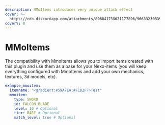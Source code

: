 ```yaml
---
description: MMoItems introduces very unique attack effect
cover: >-
  https://cdn.discordapp.com/attachments/896841738621177896/966832308395049000/unknown.png
coverY: 0
---
```


# MMoItems

The compatibility with MmoItems allows you to import items created with this plugin and use them as a base for your Nexo-items (you will keep everything configured with MmoItems and add your own mechanics, textures, 3d models, etc).

```yaml
example_mmoitem:
  itemname: "<gradient:#59A7EA:#F1D2FF>Test"
  mmoitem:
    type: SWORD
    id: FALCON_BLADE
    level: 10 # Optional
    tier: RARE # Optional
    match_level: true # Optional
```
